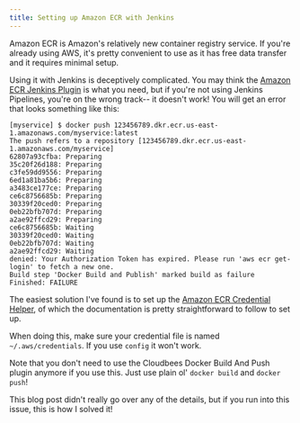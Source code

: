 ```yaml
---
title: Setting up Amazon ECR with Jenkins
---
```


Amazon ECR is Amazon's relatively new container registry service. If you're already using AWS, it's pretty convenient to use as it has free data transfer and it requires minimal setup.

Using it with Jenkins is deceptively complicated. You may think the [Amazon ECR Jenkins Plugin][amazon-ecr-plugin] is what you need, but if you're not using Jenkins Pipelines, you're on the wrong track-- it doesn't work! You will get an error that looks something like this:

```
[myservice] $ docker push 123456789.dkr.ecr.us-east-1.amazonaws.com/myservice:latest
The push refers to a repository [123456789.dkr.ecr.us-east-1.amazonaws.com/myservice]
62807a93cfba: Preparing
35c20f26d188: Preparing
c3fe59dd9556: Preparing
6ed1a81ba5b6: Preparing
a3483ce177ce: Preparing
ce6c8756685b: Preparing
30339f20ced0: Preparing
0eb22bfb707d: Preparing
a2ae92ffcd29: Preparing
ce6c8756685b: Waiting
30339f20ced0: Waiting
0eb22bfb707d: Waiting
a2ae92ffcd29: Waiting
denied: Your Authorization Token has expired. Please run 'aws ecr get-login' to fetch a new one.
Build step 'Docker Build and Publish' marked build as failure
Finished: FAILURE
```

The easiest solution I've found is to set up the [Amazon ECR Credential Helper][amazon-ecr-credential-helper], of which the documentation is pretty straightforward to follow to set up.

When doing this, make sure your credential file is named `~/.aws/credentials`. If you use `config` it won't work.

Note that you don't need to use the Cloudbees Docker Build And Push plugin anymore if you use this. Just use plain ol' `docker build` and `docker push`!

This blog post didn't really go over any of the details, but if you run into this issue, this is how I solved it!

[amazon-ecr-plugin]: https://wiki.jenkins-ci.org/display/JENKINS/Amazon+ECR
[amazon-ecr-credential-helper]: https://github.com/awslabs/amazon-ecr-credential-helper
